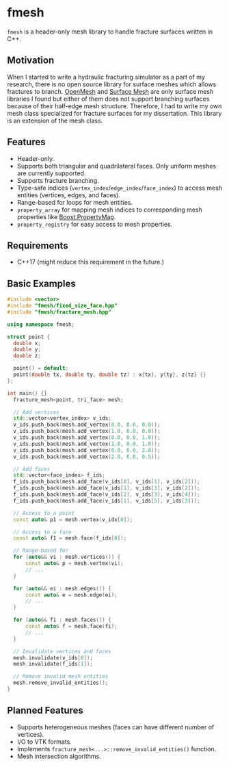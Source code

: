 # fmesh

`fmesh` is a header-only mesh library to handle fracture surfaces written in C++.

## Motivation

When I started to write a hydraulic fracturing simulator as a part of my research, there is no open source library for surface meshes which allows fractures to branch. [OpenMesh](https://www.openmesh.org/) and [Surface Mesh](https://doc.cgal.org/latest/Surface_mesh/index.html) are only surface mesh libraries I found but either of them does not support branching surfaces because of their half-edge mesh structure. Therefore, I had to write my own mesh class specialized for fracture surfaces for my dissertation. This library is an extension of the mesh class.

## Features

- Header-only.
- Supports both triangular and quadrilateral faces. Only uniform meshes are currently supported.
- Supports fracture branching.
- Type-safe indices (`vertex_index`/`edge_index`/`face_index`) to access mesh entities (vertices, edges, and faces).
- Range-based for loops for mesh entities.
- `property_array` for mapping mesh indices to corresponding mesh properties like [Boost.PropertyMap](https://www.boost.org/doc/libs/1_49_0/libs/property_map/doc/property_map.html).
- `property_registry` for easy access to mesh properties.

## Requirements

- C++17 (might reduce this requirement in the future.)

## Basic Examples

```cpp
#include <vector>
#include "fmesh/fixed_size_face.hpp"
#include "fmesh/fracture_mesh.hpp"

using namespace fmesh;

struct point {
  double x;
  double y;
  double z;

  point() = default;
  point(double tx, double ty, double tz) : x{tx}, y{ty}, z{tz} {}
};

int main() {}
  fracture_mesh<point, tri_face> mesh;

  // Add vertices
  std::vector<vertex_index> v_ids;
  v_ids.push_back(mesh.add_vertex(0.0, 0.0, 0.0));
  v_ids.push_back(mesh.add_vertex(1.0, 0.0, 0.0));
  v_ids.push_back(mesh.add_vertex(0.0, 0.0, 1.0));
  v_ids.push_back(mesh.add_vertex(1.0, 0.0, 1.0));
  v_ids.push_back(mesh.add_vertex(0.0, 0.0, 2.0));
  v_ids.push_back(mesh.add_vertex(2.0, 0.0, 0.5));

  // Add faces
  std::vector<face_index> f_ids;
  f_ids.push_back(mesh.add_face(v_ids[0], v_ids[1], v_ids[2]));
  f_ids.push_back(mesh.add_face(v_ids[1], v_ids[3], v_ids[2]));
  f_ids.push_back(mesh.add_face(v_ids[2], v_ids[3], v_ids[4]));
  f_ids.push_back(mesh.add_face(v_ids[1], v_ids[5], v_ids[3]));

  // Access to a point
  const auto& p1 = mesh.vertex(v_idx[0]);

  // Access to a face
  const auto& f1 = mesh.face(f_idx[0]);

  // Range-based for
  for (auto&& vi : mesh.vertices()) {
      const auto& p = mesh.vertex(vi);
      // ...
  }

  for (auto&& ei : mesh.edges()) {
      const auto& e = mesh.edge(ei);
      // ...
  }

  for (auto&& fi : mesh.faces()) {
      const auto& f = mesh.face(fi);
      // ...
  }

  // Invalidate vertices and faces
  mesh.invalidate(v_ids[0]);
  mesh.invalidate(f_ids[1]);

  // Remove invalid mesh entities
  mesh.remove_invalid_entities();
}
```

## Planned Features

- Supports heterogeneous meshes (faces can have different number of vertices).
- I/O to VTK formats.
- Implements `fracture_mesh<...>::remove_invalid_entities()` function.
- Mesh intersection algorithms.

